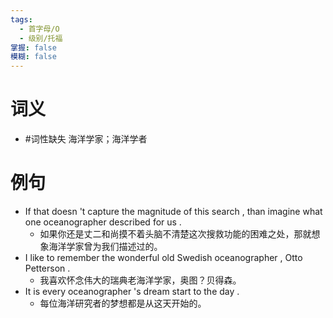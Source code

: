 ```yaml
---
tags:
  - 首字母/O
  - 级别/托福
掌握: false
模糊: false
---
```

# 词义
- #词性缺失 海洋学家；海洋学者
# 例句
- If that doesn 't capture the magnitude of this search , than imagine what one oceanographer described for us .
	- 如果你还是丈二和尚摸不着头脑不清楚这次搜救功能的困难之处，那就想象海洋学家曾为我们描述过的。
- I like to remember the wonderful old Swedish oceanographer , Otto Petterson .
	- 我喜欢怀念伟大的瑞典老海洋学家，奥图？贝得森。
- It is every oceanographer 's dream start to the day .
	- 每位海洋研究者的梦想都是从这天开始的。
